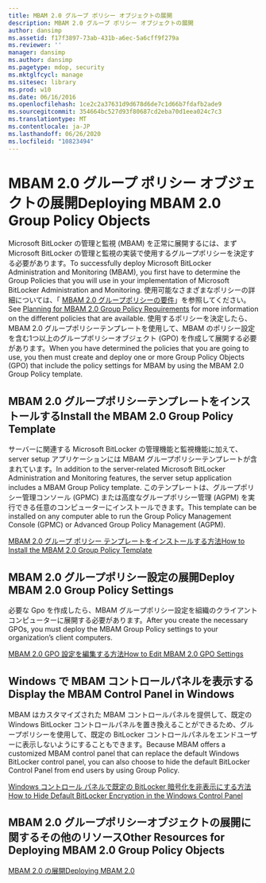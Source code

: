 ```yaml
---
title: MBAM 2.0 グループ ポリシー オブジェクトの展開
description: MBAM 2.0 グループ ポリシー オブジェクトの展開
author: dansimp
ms.assetid: f17f3897-73ab-431b-a6ec-5a6cff9f279a
ms.reviewer: ''
manager: dansimp
ms.author: dansimp
ms.pagetype: mdop, security
ms.mktglfcycl: manage
ms.sitesec: library
ms.prod: w10
ms.date: 06/16/2016
ms.openlocfilehash: 1ce2c2a37631d9d678d6de7c1d66b7fdafb2ade9
ms.sourcegitcommit: 354664bc527d93f80687cd2eba70d1eea024c7c3
ms.translationtype: MT
ms.contentlocale: ja-JP
ms.lasthandoff: 06/26/2020
ms.locfileid: "10823494"
---
```

# <span data-ttu-id="6e539-103">MBAM 2.0 グループ ポリシー オブジェクトの展開</span><span class="sxs-lookup"><span data-stu-id="6e539-103">Deploying MBAM 2.0 Group Policy Objects</span></span>


<span data-ttu-id="6e539-104">Microsoft BitLocker の管理と監視 (MBAM) を正常に展開するには、まず Microsoft BitLocker の管理と監視の実装で使用するグループポリシーを決定する必要があります。</span><span class="sxs-lookup"><span data-stu-id="6e539-104">To successfully deploy Microsoft BitLocker Administration and Monitoring (MBAM), you first have to determine the Group Policies that you will use in your implementation of Microsoft BitLocker Administration and Monitoring.</span></span> <span data-ttu-id="6e539-105">使用可能なさまざまなポリシーの詳細については、「 [MBAM 2.0 グループポリシーの要件](planning-for-mbam-20-group-policy-requirements-mbam-2.md)」を参照してください。</span><span class="sxs-lookup"><span data-stu-id="6e539-105">See [Planning for MBAM 2.0 Group Policy Requirements](planning-for-mbam-20-group-policy-requirements-mbam-2.md) for more information on the different policies that are available.</span></span> <span data-ttu-id="6e539-106">使用するポリシーを決定したら、MBAM 2.0 グループポリシーテンプレートを使用して、MBAM のポリシー設定を含む1つ以上のグループポリシーオブジェクト (GPO) を作成して展開する必要があります。</span><span class="sxs-lookup"><span data-stu-id="6e539-106">When you have determined the policies that you are going to use, you then must create and deploy one or more Group Policy Objects (GPO) that include the policy settings for MBAM by using the MBAM 2.0 Group Policy template.</span></span>

## <span data-ttu-id="6e539-107">MBAM 2.0 グループポリシーテンプレートをインストールする</span><span class="sxs-lookup"><span data-stu-id="6e539-107">Install the MBAM 2.0 Group Policy Template</span></span>


<span data-ttu-id="6e539-108">サーバーに関連する Microsoft BitLocker の管理機能と監視機能に加えて、server setup アプリケーションには MBAM グループポリシーテンプレートが含まれています。</span><span class="sxs-lookup"><span data-stu-id="6e539-108">In addition to the server-related Microsoft BitLocker Administration and Monitoring features, the server setup application includes a MBAM Group Policy template.</span></span> <span data-ttu-id="6e539-109">このテンプレートは、グループポリシー管理コンソール (GPMC) または高度なグループポリシー管理 (AGPM) を実行できる任意のコンピューターにインストールできます。</span><span class="sxs-lookup"><span data-stu-id="6e539-109">This template can be installed on any computer able to run the Group Policy Management Console (GPMC) or Advanced Group Policy Management (AGPM).</span></span>

[<span data-ttu-id="6e539-110">MBAM 2.0 グループ ポリシー テンプレートをインストールする方法</span><span class="sxs-lookup"><span data-stu-id="6e539-110">How to Install the MBAM 2.0 Group Policy Template</span></span>](how-to-install-the-mbam-20-group-policy-template-mbam-2.md)

## <span data-ttu-id="6e539-111">MBAM 2.0 グループポリシー設定の展開</span><span class="sxs-lookup"><span data-stu-id="6e539-111">Deploy MBAM 2.0 Group Policy Settings</span></span>


<span data-ttu-id="6e539-112">必要な Gpo を作成したら、MBAM グループポリシー設定を組織のクライアントコンピューターに展開する必要があります。</span><span class="sxs-lookup"><span data-stu-id="6e539-112">After you create the necessary GPOs, you must deploy the MBAM Group Policy settings to your organization’s client computers.</span></span>

[<span data-ttu-id="6e539-113">MBAM 2.0 GPO 設定を編集する方法</span><span class="sxs-lookup"><span data-stu-id="6e539-113">How to Edit MBAM 2.0 GPO Settings</span></span>](how-to-edit-mbam-20-gpo-settings-mbam-2.md)

## <span data-ttu-id="6e539-114">Windows で MBAM コントロールパネルを表示する</span><span class="sxs-lookup"><span data-stu-id="6e539-114">Display the MBAM Control Panel in Windows</span></span>


<span data-ttu-id="6e539-115">MBAM はカスタマイズされた MBAM コントロールパネルを提供して、既定の Windows BitLocker コントロールパネルを置き換えることができるため、グループポリシーを使用して、既定の BitLocker コントロールパネルをエンドユーザーに表示しないようにすることもできます。</span><span class="sxs-lookup"><span data-stu-id="6e539-115">Because MBAM offers a customized MBAM control panel that can replace the default Windows BitLocker control panel, you can also choose to hide the default BitLocker Control Panel from end users by using Group Policy.</span></span>

[<span data-ttu-id="6e539-116">Windows コントロール パネルで既定の BitLocker 暗号化を非表示にする方法</span><span class="sxs-lookup"><span data-stu-id="6e539-116">How to Hide Default BitLocker Encryption in the Windows Control Panel</span></span>](how-to-hide-default-bitlocker-encryption-in-the-windows-control-panel-mbam-2.md)

## <span data-ttu-id="6e539-117">MBAM 2.0 グループポリシーオブジェクトの展開に関するその他のリソース</span><span class="sxs-lookup"><span data-stu-id="6e539-117">Other Resources for Deploying MBAM 2.0 Group Policy Objects</span></span>


[<span data-ttu-id="6e539-118">MBAM 2.0 の展開</span><span class="sxs-lookup"><span data-stu-id="6e539-118">Deploying MBAM 2.0</span></span>](deploying-mbam-20-mbam-2.md)

 

 





